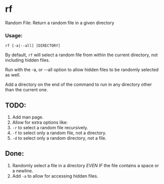 # rf
Random File: Return a random file in a given directory

### Usage:

`rf [-a|--all] [DIRECTORY]`

By default, `rf` will select a random file from within the current directory, not including hidden files.

Run with the -a, or --all option to allow hidden files to be randomly selected as well.

Add a directory on the end of the command to run in any directory other than the current one.

## TODO:

1. Add man page.
2. Allow for extra options like:
  1. `-r` to select a random file recursively.
  2. `-f` to select only a random file, not a directory.
  3. `-d` to select only a random directory, not a file.

## Done:

1. Randomly select a file in a directory *EVEN IF* the file contains a space or a newline.
2. Add `-a` to allow for accessing hidden files.
